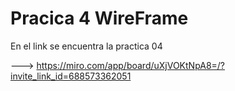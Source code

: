# Pracica 4 WireFrame

En el link se encuentra la practica 04
  
  ---> https://miro.com/app/board/uXjVOKtNpA8=/?invite_link_id=688573362051
  